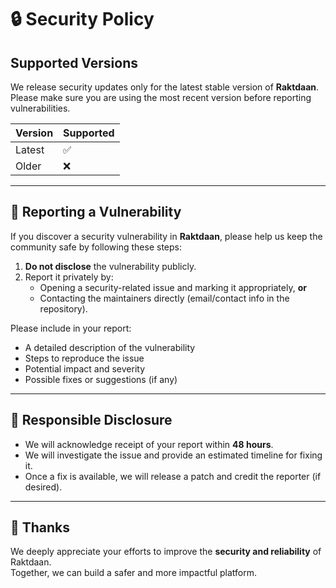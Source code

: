 # 🔒 Security Policy

## Supported Versions  

We release security updates only for the latest stable version of **Raktdaan**.  
Please make sure you are using the most recent version before reporting vulnerabilities.  

| Version   | Supported |
|-----------|-----------|
| Latest    | ✅        |
| Older     | ❌        |

---

## 📢 Reporting a Vulnerability  

If you discover a security vulnerability in **Raktdaan**, please help us keep the community safe by following these steps:  

1. **Do not disclose** the vulnerability publicly.  
2. Report it privately by:  
   - Opening a security-related issue and marking it appropriately, **or**  
   - Contacting the maintainers directly (email/contact info in the repository).  

Please include in your report:  
- A detailed description of the vulnerability  
- Steps to reproduce the issue  
- Potential impact and severity  
- Possible fixes or suggestions (if any)  

---

## 🔐 Responsible Disclosure  

- We will acknowledge receipt of your report within **48 hours**.  
- We will investigate the issue and provide an estimated timeline for fixing it.  
- Once a fix is available, we will release a patch and credit the reporter (if desired).  

---

## 🙏 Thanks  

We deeply appreciate your efforts to improve the **security and reliability** of Raktdaan.  
Together, we can build a safer and more impactful platform.  
